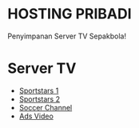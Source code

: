 # HOSTING PRIBADI
<p>Penyimpanan Server TV Sepakbola!</p>

# Server TV
<ul>

<li><a href='https://cempedak-live-cdn.mncnow.id/live/eds/MNCSports-HD/sa_dash_vmx/MNCSports-HD.mpd?wv=aHR0cHM6Ly9tcnB3LnB0bW5jMDEudmVyc3BlY3RpdmUubmV0Lz9kZXZpY2VJZD1NREE1TW1JMU5qY3RPV015TVMwek5EWXlMVGswTkRBdE9ETTVOR1ExWmpkbFpXUmk%3D&headers=eyJSZWZlcmVyIjoiaHR0cHM6Ly92aXNpb25wbHVzLmlkIn0%3D&image=aHR0cHM6Ly93d3cubW5jdmlzaW9uLmlkL3VzZXJmaWxlcy9pbWFnZS9jaGFubmVsL2NoYW5uZWxfOTgucG5n&title=Sportstars+1' target='_blank'>Sportstars 1</a></li>
  
  <li><a href='https://cempedak-live-cdn.mncnow.id/live/eds/MNCSports2-HD/sa_dash_vmx/MNCSports2-HD.mpd?wv=aHR0cHM6Ly9tcnB3LnB0bW5jMDEudmVyc3BlY3RpdmUubmV0Lz9kZXZpY2VJZD1NREE1TW1JMU5qY3RPV015TVMwek5EWXlMVGswTkRBdE9ETTVOR1ExWmpkbFpXUmk%3D&headers=eyJSZWZlcmVyIjoiaHR0cHM6Ly92aXNpb25wbHVzLmlkIn0%3D&image=aHR0cHM6Ly93d3cubW5jdmlzaW9uLmlkL3VzZXJmaWxlcy9pbWFnZS9jaGFubmVsL2NoYW5uZWxfOTgucG5n&title=Sportstars+2' target='_blank'>Sportstars 2</a></li>

  <li><a href='https://cempedak-live-cdn.mncnow.id/live/eds/soccerchannel-test/sa_dash_vmx/soccerchannel-test.mpd?wv=aHR0cHM6Ly9tcnB3LnB0bW5jMDEudmVyc3BlY3RpdmUubmV0Lz9kZXZpY2VJZD1NREE1TW1JMU5qY3RPV015TVMwek5EWXlMVGswTkRBdE9ETTVOR1ExWmpkbFpXUmk%3D&headers=eyJSZWZlcmVyIjoiaHR0cHM6Ly93d3cudmlzaW9ucGx1cy5pZC8ifQ%3D%3D&image=aHR0cHM6Ly9kbC5kcm9wYm94dXNlcmNvbnRlbnQuY29tL3Mvcm95cWVwM3hyeXh5cXR2L3NvY2Nlci5wbmc%3D&title=Soccer+Channel' target='_blank'>Soccer Channel</a></li>

<li><a href='https://shysondiamond.github.io/CDNTV/'>Ads Video</a></li>  
</ul>


